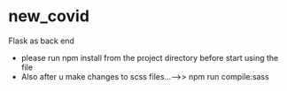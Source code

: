 # new_covid

Flask as back end

<ul>
    <li>
        please run npm install from the project directory before start using the file
    </li>
    <li>
        Also after u make changes to scss files...-->> npm run compile:sass
    </li>
</ul>
